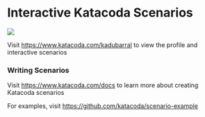 # Interactive Katacoda Scenarios

[![](http://shields.katacoda.com/katacoda/kadubarral/count.svg)](https://www.katacoda.com/kadubarral "Get your profile on Katacoda.com")

Visit https://www.katacoda.com/kadubarral to view the profile and interactive scenarios

### Writing Scenarios
Visit https://www.katacoda.com/docs to learn more about creating Katacoda scenarios

For examples, visit https://github.com/katacoda/scenario-example
